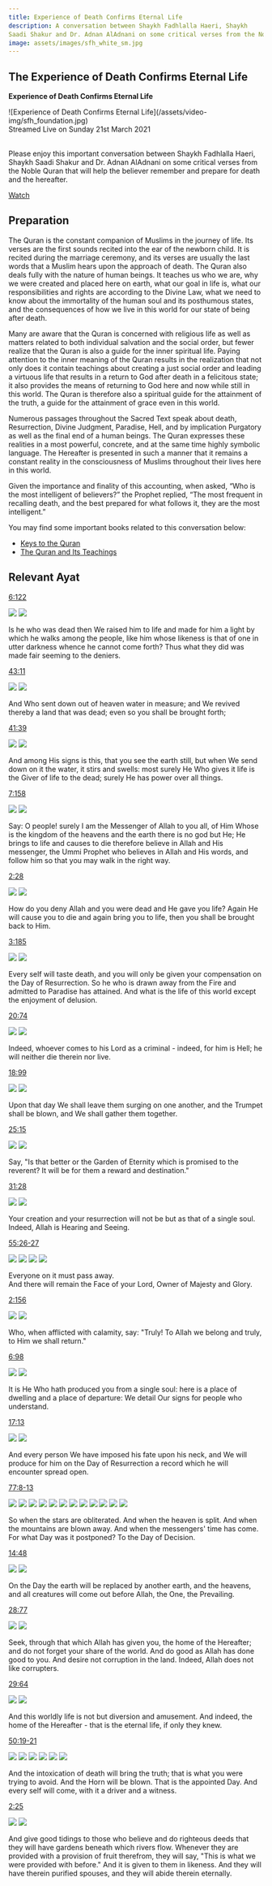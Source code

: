```yaml
---
title: Experience of Death Confirms Eternal Life
description: A conversation between Shaykh Fadhlalla Haeri, Shaykh
Saadi Shakur and Dr. Adnan AlAdnani on some critical verses from the Noble Quran that will help the believer remember and prepare for death and the hereafter.
image: assets/images/sfh_white_sm.jpg
---
```


## The Experience of Death Confirms Eternal Life

<div markdown="1" class="card article sidebar center">

**Experience of Death Confirms Eternal Life**

<div markdown="2" class="article-image">
![Experience of Death Confirms Eternal Life](/assets/video-img/sfh_foundation.jpg)
</div>

<div markdown="3" class="article-para">
Streamed Live on Sunday 21st March 2021<br/><br/> 

Please enjoy this important conversation between Shaykh Fadhlalla Haeri, Shaykh
Saadi Shakur and Dr. Adnan AlAdnani on some critical verses from the Noble Quran that will help the believer remember and prepare for death and the hereafter.
</div>

<div markdown="3" class="article-link">
<a href="https://www.youtube.com/watch?v=MdTchFnJ-FI" target="_blank" rel="noopener noreferrer">Watch</a>
</div>

</div>

## Preparation

The Quran is the constant companion of Muslims in the journey of life. Its verses are the first sounds recited into the ear of the newborn child. It is recited during the marriage ceremony, and its verses are usually the last words that a Muslim hears upon the approach of death. The Quran also deals fully with the nature of human beings. It teaches us who we are, why we were created and placed here on earth, what our goal in life is, what our responsibilities and rights are according to the Divine Law, what we need to know about the immortality of the human soul and its posthumous states, and the consequences of how we live in this world for our state of being after death.  

Many are aware that the Quran is concerned with religious life as well as matters related to both individual salvation and the social order, but fewer realize that the Quran is also a guide for the inner spiritual life. Paying attention to the inner meaning of the Quran results in the realization that not only does it contain teachings about creating a just social order and leading a virtuous life that results in a return to God after death in a felicitous state; it also provides the means of returning to God here and now while still in this world. The Quran is therefore also a spiritual guide for the attainment of the truth, a guide for the attainment of grace even in this world.  

Numerous passages throughout the Sacred Text speak about death, Resurrection, Divine Judgment, Paradise, Hell, and by implication Purgatory as well as the final end of a human beings. The Quran expresses these realities in a most powerful, concrete, and at the same time highly symbolic language. The Hereafter is presented in such a manner that it remains a constant reality in the consciousness of Muslims throughout their lives here in this world.  

Given the importance and finality of this accounting, when asked, “Who is the most intelligent of believers?” the Prophet replied, “The most frequent in recalling death, and the best prepared for what follows it, they are the most intelligent.” 

You may find some important books related to this conversation below:

- <a href="https://www.amazon.com/Keys-Quran-Commentary-Juz-Amma/dp/1928329047" target="_blank">Keys to the Quran</a>
- <a href="https://zahrapublications.pub/#theQuranAndItsTeachings" target="_blank">The Quran and Its Teachings</a>

## Relevant Ayat

<a href="https://quran.com/6/122" target="_blank" rel="noopener noreferrer">6:122</a>

<img class="quran" src="../../../img/cattle_6_122.png" />

<img class="quran-m" src="../../../img/m_cattle_6_122.png" />

Is he who was dead then We raised him to life and made for him a light by which he walks among
the people, like him whose likeness is that of one in utter darkness whence he cannot come forth? Thus what they did was made fair seeming to the deniers.

<a href="https://quran.com/43/11" target="_blank" rel="noopener noreferrer">43:11</a>

<img class="quran" src="../../../img/gold_43_11.png" />

<img class="quran-m" src="../../../img/m_gold_43_11.png" />

And Who sent down out of heaven water in measure; and We revived thereby a land that was dead;
even so you shall be brought forth;

<a href="https://quran.com/41/39" target="_blank" rel="noopener noreferrer">41:39</a>

<img class="quran" src="../../../img/explained_41_39.png" />

<img class="quran-m" src="../../../img/m_explained_41_39.png" />

And among His signs is this, that you see the earth still, but when We send down on it the water, it stirs and swells: most surely He Who gives it life is the Giver of life to the dead; surely He has power over all things.

<a href="https://quran.com/7/158" target="_blank" rel="noopener noreferrer">7:158</a>

<img class="quran" src="../../../img/heights_7_158.png" />

<img class="quran-m" src="../../../img/m_heights_7_158.png" />

Say: O people! surely I am the Messenger of Allah to you all, of Him Whose is the kingdom of the
heavens and the earth there is no god but He; He brings to life and causes to die therefore believe in Allah and His messenger, the Ummi Prophet who believes in Allah and His words, and follow him so that you may walk in the right way.

<a href="https://quran.com/2/28" target="_blank" rel="noopener noreferrer">2:28</a>

<img class="quran" src="../../../img/cow_2_28.png" />

<img class="quran-m" src="../../../img/m_cow_2_28.png" />

How do you deny Allah and you were dead and He gave you life? Again He will cause you to die and
again bring you to life, then you shall be brought back to Him.

<a href="https://quran.com/3/185" target="_blank" rel="noopener noreferrer">3:185</a>

<img class="quran" src="../../../img/imran_3_185.png" />

<img class="quran-m" src="../../../img/m_imran_3_185.png" />

Every self will taste death, and you will only be given your compensation on the Day of Resurrection. So he who is drawn away from the Fire and admitted to Paradise has attained. And what is the life of this world except the enjoyment of delusion.

<a href="https://quran.com/20/74" target="_blank" rel="noopener noreferrer">20:74</a>

<img class="quran" src="../../../img/taha_20_74.png" />

<img class="quran-m" src="../../../img/m_taha_20_74.png" />

Indeed, whoever comes to his Lord as a criminal - indeed, for him is Hell; he will neither die therein nor live.

<a href="https://quran.com/18/99" target="_blank" rel="noopener noreferrer">18:99</a>

<img class="quran" src="../../../img/kahf_18_99.png" />

<img class="quran-m" src="../../../img/m_kahf_18_99.png" />

Upon that day We shall leave them surging on one another, and the Trumpet shall be blown, and We
shall gather them together.

<a href="https://quran.com/25/15" target="_blank" rel="noopener noreferrer">25:15</a>

<img class="quran" src="../../../img/furqan_25_15.png" />

<img class="quran-m" src="../../../img/m_furqan_25_15.png" />

Say, &quot;Is that better or the Garden of Eternity which is promised to the reverent? It will be for them a reward and destination.&quot;

<a href="https://quran.com/31/28" target="_blank" rel="noopener noreferrer">31:28</a>

<img class="quran" src="../../../img/luqman_31_28.png" />

<img class="quran-m" src="../../../img/m_luqman_31_28.png" />

Your creation and your resurrection will not be but as that of a single soul. Indeed, Allah is Hearing and Seeing.

<a href="https://quran.com/55/26-27" target="_blank" rel="noopener noreferrer">55:26-27</a>

<img class="quran" src="../../../img/rahman_55_26.png" />

<img class="quran-m" src="../../../img/m_rahman_55_26.png" />

<img class="quran" src="../../../img/rahman_55_27.png" />

<img class="quran-m" src="../../../img/m_rahman_55_27.png" />

Everyone on it must pass away.<br/>
And there will remain the Face of your Lord, Owner of Majesty and Glory.

<a href="https://quran.com/2/156" target="_blank" rel="noopener noreferrer">2:156</a>

<img class="quran" src="../../../img/cow_2_156.png" />

<img class="quran-m" src="../../../img/m_cow_2_156.png" />

Who, when afflicted with calamity, say: &quot;Truly! To Allah we belong and truly, to Him we shall return.&quot;

<a href="https://quran.com/6/98" target="_blank" rel="noopener noreferrer">6:98</a>

<img class="quran" src="../../../img/cattle_6_98.png" />

<img class="quran-m" src="../../../img/m_cattle_6_98.png" />

It is He Who hath produced you from a single soul: here is a place of dwelling and a place of
departure: We detail Our signs for people who understand.

<a href="https://quran.com/17/13" target="_blank" rel="noopener noreferrer">17:13</a>

<img class="quran" src="../../../img/isra_17_13.png" />

<img class="quran-m" src="../../../img/m_isra_17_13.png" />

And every person We have imposed his fate upon his neck, and We will produce for him on the Day
of Resurrection a record which he will encounter spread open.

<a href="https://quran.com/77/8-13" target="_blank" rel="noopener noreferrer">77:8-13</a>

<img class="quran" src="../../../img/mursalat_77_8.png" />

<img class="quran-m" src="../../../img/m_mursalat_77_8.png" />

<img class="quran" src="../../../img/mursalat_77_9.png" />

<img class="quran-m" src="../../../img/m_mursalat_77_9.png" />

<img class="quran" src="../../../img/mursalat_77_10.png" />

<img class="quran-m" src="../../../img/m_mursalat_77_10.png" />

<img class="quran" src="../../../img/mursalat_77_11.png" />

<img class="quran-m" src="../../../img/m_mursalat_77_11.png" />

<img class="quran" src="../../../img/mursalat_77_12.png" />

<img class="quran-m" src="../../../img/m_mursalat_77_12.png" />

<img class="quran" src="../../../img/mursalat_77_13.png" />

<img class="quran-m" src="../../../img/m_mursalat_77_13.png" />

So when the stars are obliterated. And when the heaven is split. And when the mountains are blown away. And when the messengers&#39; time has come. For what Day was it postponed? To the Day of Decision.

<a href="https://quran.com/14/48" target="_blank" rel="noopener noreferrer">14:48</a>

<img class="quran" src="../../../img/ibrahim_14_48.png" />

<img class="quran-m" src="../../../img/m_ibrahim_14_48.png" />

On the Day the earth will be replaced by another earth, and the heavens, and all creatures will come out before Allah, the One, the Prevailing.

<a href="https://quran.com/28/77" target="_blank" rel="noopener noreferrer">28:77</a>

<img class="quran" src="../../../img/qasas_28_77.png" />

<img class="quran-m" src="../../../img/m_qasas_28_77.png" />

Seek, through that which Allah has given you, the home of the Hereafter; and do not forget your
share of the world. And do good as Allah has done good to you. And desire not corruption in the
land. Indeed, Allah does not like corrupters.

<a href="https://quran.com/29/64" target="_blank" rel="noopener noreferrer">29:64</a>

<img class="quran" src="../../../img/ankabut_29_64.png" />

<img class="quran-m" src="../../../img/m_ankabut_29_64.png" />

And this worldly life is not but diversion and amusement. And indeed, the home of the Hereafter - that is the eternal life, if only they knew.

<a href="https://quran.com/50/19-21" target="_blank" rel="noopener noreferrer">50:19-21</a>

<img class="quran" src="../../../img/qaf_50_19.png" />

<img class="quran-m" src="../../../img/m_qaf_50_19.png" />

<img class="quran" src="../../../img/qaf_50_20.png" />

<img class="quran-m" src="../../../img/m_qaf_50_20.png" />

<img class="quran" src="../../../img/qaf_50_21.png" />

<img class="quran-m" src="../../../img/m_qaf_50_21.png" />

And the intoxication of death will bring the truth; that is what you were trying to avoid. And the Horn will be blown. That is the appointed Day. And every self will come, with it a driver and a witness.

<a href="https://quran.com/2/25" target="_blank" rel="noopener noreferrer">2:25</a>

<img class="quran" src="../../../img/cow_2_25.png" />

<img class="quran-m" src="../../../img/m_cow_2_25.png" />

And give good tidings to those who believe and do righteous deeds that they will have gardens
beneath which rivers flow. Whenever they are provided with a provision of fruit therefrom, they will say, &quot;This is what we were provided with before.&quot; And it is given to them in likeness. And they will have therein purified spouses, and they will abide therein eternally.
